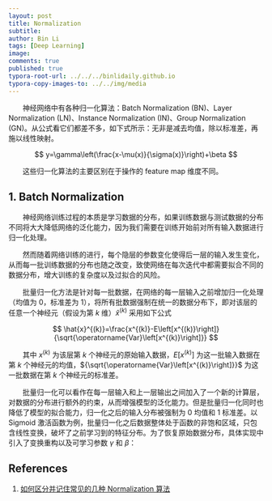 ```yaml
---
layout: post
title: Normalization
subtitle:
author: Bin Li
tags: [Deep Learning]
image: 
comments: true
published: true
typora-root-url: ../../../binlidaily.github.io
typora-copy-images-to: ../../img/media
---
```


　　神经网络中有各种归一化算法：Batch Normalization (BN)、Layer Normalization (LN)、Instance Normalization (IN)、Group Normalization (GN)。从公式看它们都差不多，如下式所示：无非是减去均值，除以标准差，再施以线性映射。

$$
y=\gamma\left(\frac{x-\mu(x)}{\sigma(x)}\right)+\beta
$$

　　这些归一化算法的主要区别在于操作的 feature map 维度不同。

## 1. Batch Normalization
　　神经网络训练过程的本质是学习数据的分布，如果训练数据与测试数据的分布不同将大大降低网络的泛化能力，因为我们需要在训练开始前对所有输入数据进行归一化处理。

　　然而随着网络训练的进行，每个隐层的参数变化使得后一层的输入发生变化，从而每一批训练数据的分布也随之改变，致使网络在每次迭代中都需要拟合不同的数据分布，增大训练的复杂度以及过拟合的风险。

　　批量归一化方法是针对每一批数据，在网络的每一层输入之前增加归一化处理（均值为 0，标准差为 1），将所有批数据强制在统一的数据分布下，即对该层的任意一个神经元（假设为第 $k$ 维）$\hat{x}^{(k)}$ 采用如下公式

$$
\hat{x}^{(k)}=\frac{x^{(k)}-E\left[x^{(k)}\right]}{\sqrt{\operatorname{Var}\left[x^{(k)}\right]}}
$$

　　其中 $x^{(k)}$ 为该层第 $k$ 个神经元的原始输入数据，$E[x^{(k)}]$ 为这一批输入数据在第 $k$ 个神经元的均值，${\sqrt{\operatorname{Var}\left[x^{(k)}\right]}}$ 为这一批数据在第 $k$ 个神经元的标准差。

　　批量归一化可以看作在每一层输入和上一层输出之间加入了一个新的计算层，对数据的分布进行额外的约束，从而增强模型的泛化能力。但是批量归一化同时也降低了模型的拟合能力，归一化之后的输入分布被强制为 0 均值和 1 标准差。以 Sigmoid 激活函数为例，批量归一化之后数据整体处于函数的非饱和区域，只包含线性变换，破坏了之前学习到的特征分布。为了恢复原始数据分布，具体实现中引入了变换重构以及可学习参数 $\gamma$ 和 $\beta$：

## References
1. [如何区分并记住常见的几种 Normalization 算法](http://www.tensorinfinity.com/paper_184.html)

